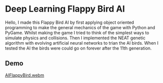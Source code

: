 # Deep Learning Flappy Bird AI
Hello,
I made this Flappy Bird AI by first applying object oriented programming to make the general mechanics of the game with Python and PyGame. Whilst making the game I tried to think of the simplest ways to simulate physics and collisions. Then I implemented the NEAT genetic algorithm with evolving artificial neural networks to trian the AI birds. When I tested the AI the birds were could go on forever after the 11th generation.

## Demo
[AIFlappyBird.webm](https://user-images.githubusercontent.com/106512207/220255358-1662bbf8-39c1-43d6-ba34-3f814bde9ece.webm)

